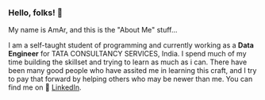 ### Hello, folks! 👋

My name is AmAr, and this is the "About Me" stuff...

I am a self-taught student of programming and currently working as a **Data Engineer** for TATA CONSULTANCY SERVICES, India. I spend much of my time building the skillset and trying to learn as much as i can. There have been many good people who have assited me in learning this craft, and I try to pay that forward by helping others who may be newer than me. You can find me on 👀 [LinkedIn](https://www.linkedin.com/in/amareswar/).



<!--
**amareswar-n/amareswar-n** is a ✨ _special_ ✨ repository because its `README.md` (this file) appears on your GitHub profile.

Here are some ideas to get you started:

- 🔭 I’m currently working on ...
- 🌱 I’m currently learning ...
- 👯 I’m looking to collaborate on ...
- 🤔 I’m looking for help with ...
- 💬 Ask me about ...
- 📫 How to reach me: ...
- 😄 Pronouns: ...
- ⚡ Fun fact: ...
-->
